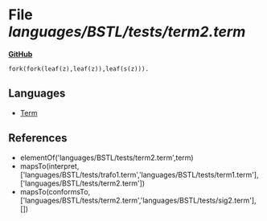 # File _languages/BSTL/tests/term2.term_
**[GitHub](https://github.com/softlang/yas/blob/master/languages/BSTL/tests/term2.term)**
```
fork(fork(leaf(z),leaf(z)),leaf(s(z))).
```

## Languages
* [Term](../languages/Term.md)

## References
* elementOf('languages/BSTL/tests/term2.term',term)
* mapsTo(interpret,['languages/BSTL/tests/trafo1.term','languages/BSTL/tests/term1.term'],['languages/BSTL/tests/term2.term'])
* mapsTo(conformsTo,['languages/BSTL/tests/term2.term','languages/BSTL/tests/sig2.term'],[])
